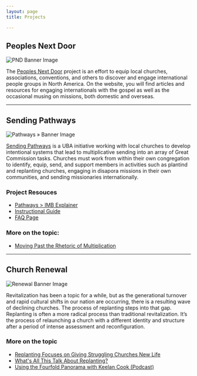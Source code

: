 ```yaml
---
layout: page
title: Projects

---
```


## Peoples Next Door

![PND Banner Image](https://i.imgur.com/qkWO4qa.png)

The [Peoples Next Door](https://keelancook.com) project is an effort to equip local churches, associations, conventions, and others to discover and engage international people groups in North America. On the website, you will find articles and resources for engaging internationals with the gospel as well as the occasional musing on missions, both domestic and overseas.

---

## Sending Pathways

![Pathways » Banner Image](https://i.imgur.com/6Mda6eI.png)

[Sending Pathways](https://ubahouston.org/pathways) is a UBA initiative working with local churches to develop intentional systems that lead to multiplicative sending into an array of Great Commission tasks. Churches must work from within their own congregation to identify, equip, send, and support members in activities such as plantind and replanting churches, engaging in disapora missions in their own communities, and sending missionaries internationally.

### Project Resouces
* [Pathways > IMB Explainer](/2020/12/14/pathways-imb.md/)
* [Instructional Guide](/docs/pathways-imb-instructional-guide/)
* [FAQ Page](/docs/pathways-imb-faq/)

### More on the topic:
* [Moving Past the Rhetoric of Multiplication](https://www.sendinstitute.org/moving-past-the-rhetoric-of-multiplication/)

---

## Church Renewal

![Renewal Banner Image](https://i.imgur.com/YmOtly9.png)

Revitalization has been a topic for a while, but as the generational turnover and rapid cultural shifts in our nation are occurring, there is a resulting wave of declining churches. The process of replanting steps into that gap. Replanting is often a more radical process than traditional revitalization. It’s the process of relaunching a church with a different identity and structure after a period of intense assessment and reconfiguration. 

### More on the topic
* [Replanting Focuses on Giving Struggling Churches New Life](https://www.baptiststandard.com/news/texas/replanting-focuses-on-giving-struggling-churches-new-life/)
* [What's All This Talk About Replanting?](https://www.ubahouston.org/blog/2019/1/10/what-is-all-this-talk-about-replanting)
* [Using the Fourfold Panorama with Keelan Cook (Podcast)](https://replantbootcamp.com/podcast/ep23/)


<!--stackedit_data:
eyJoaXN0b3J5IjpbMTgwOTYyMzc3LC0xMzAzMjU1OTgwLC03ND
Y1MjMzMDUsMTc5ODI4NDY3N119
-->